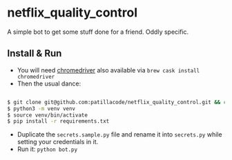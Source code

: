 # netflix_quality_control

A simple bot to get some stuff done for a friend.
Oddly specific.

## Install & Run

- You will need [chromedriver](https://sites.google.com/a/chromium.org/chromedriver/home) also available via `brew cask install chromedriver`
- Then the usual dance:
```bash

$ git clone git@github.com:patillacode/netflix_quality_control.git && cd netflix_quality_control
$ python3 -m venv venv
$ source venv/bin/activate
$ pip install -r requirements.txt
```
- Duplicate the `secrets.sample.py` file and rename it into `secrets.py` while setting your credentials in it.
- Run it: `python bot.py`

